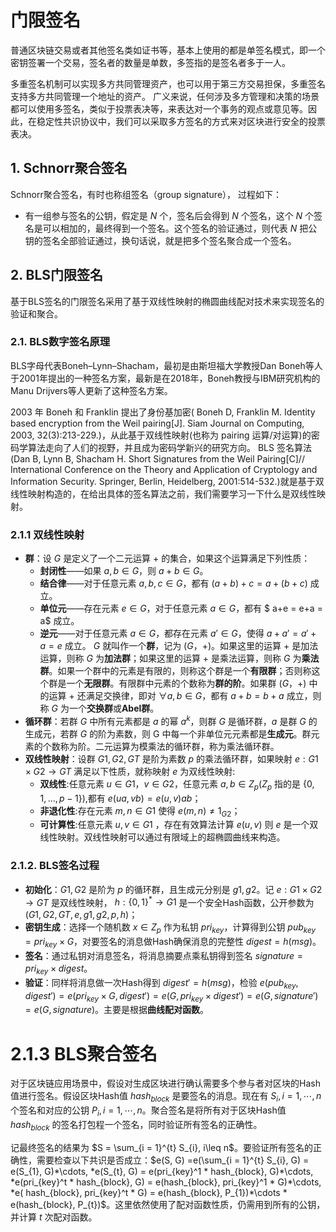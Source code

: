 # 门限签名

普通区块链交易或者其他签名类如证书等，基本上使用的都是单签名模式，即一个密钥签署一个交易，签名者的数量是单数，多签指的是签名者多于一人。

多重签名机制可以实现多方共同管理资产，也可以用于第三方交易担保，多重签名支持多方共同管理一个地址的资产。 广义来说，任何涉及多方管理和决策的场景都可以使用多签名，类似于投票表决等，来表达对一个事务的观点或意见等。因此，在稳定性共识协议中，我们可以采取多方签名的方式来对区块进行安全的投票表决。

## 1. Schnorr聚合签名

Schnorr聚合签名，有时也称组签名（group signature）， 过程如下：
* 有一组参与签名的公钥，假定是 $N$ 个，签名后会得到 $N$ 个签名，这个 $N$ 个签名是可以相加的，最终得到一个签名。这个签名的验证通过，则代表 $N$ 把公钥的签名全部验证通过，换句话说，就是把多个签名聚合成一个签名。

## 2. BLS门限签名

基于BLS签名的门限签名采用了基于双线性映射的椭圆曲线配对技术来实现签名的验证和聚合。

### 2.1. BLS数字签名原理

BLS字母代表Boneh–Lynn–Shacham，最初是由斯坦福大学教授Dan Boneh等人于2001年提出的一种签名方案，最新是在2018年，Boneh教授与IBM研究机构的Manu Drijvers等人更新了这种签名方案。

2003 年 Boneh 和 Franklin 提出了身份基加密( Boneh D, Franklin M. Identity based encryption from the Weil pairing[J]. Siam Journal on Computing, 2003, 32(3):213-229.)，从此基于双线性映射(也称为 pairing 运算/对运算)的密码学算法走向了人们的视野，并且成为密码学新兴的研究方向。 BLS 签名算法(Dan B, Lynn B, Shacham H. Short Signatures from the Weil Pairing[C]// International Conference on the Theory and Application of Cryptology and Information Security. Springer, Berlin, Heidelberg, 2001:514-532.)就是基于双线性映射构造的，在给出具体的签名算法之前，我们需要学习一下什么是双线性映射。

### 2.1.1 双线性映射

* **群**：设 $G$ 是定义了一个二元运算 $+$ 的集合，如果这个运算满足下列性质：
  * **封闭性**——如果 $a, b\in G$，则 $a+b \in G$。
  * **结合律**——对于任意元素 $a, b, c\in G$，都有 $(a+b)+c=a+(b+c)$ 成立。
  * **单位元**——存在元素 $e\in G$，对于任意元素 $a\in G$，都有 $ a+e = e+a = a$ 成立。
  * **逆元**——对于任意元素 $a\in G$，都存在元素 $a'\in G$，使得 $a + a' = a' + a = e$ 成立。
  $G$ 就叫作一个**群**，记为 $(G，+)$。如果这里的运算 + 是加法运算，则称 $G$ 为**加法群**；如果这里的运算 + 是乘法运算，则称 $G$ 为**乘法群**。如果一个群中的元素是有限的，则称这个群是一个**有限群**；否则称这个群是一个**无限群**。有限群中元素的个数称为**群的阶**。如果群 $(G，+)$ 中的运算 + 还满足交换律，即对 $\forall a, b\in G$，都有 $a+b = b+a$ 成立，则称 $G$ 为一个**交换群**或**Abel群**。
* **循环群**：若群 $G$ 中所有元素都是 $a$ 的幂 $a^{k}$，则群 $G$ 是循环群，$a$ 是群 $G$ 的生成元，若群 $G$ 的阶为素数，则 G 中每一个非单位元元素都是**生成元**。群元素的个数称为阶。二元运算为模乘法的循环群，称为乘法循环群。
* **双线性映射**：设群 $G1,G2,GT$ 是阶为素数 $p$ 的乘法循环群，如果映射 $e: G1 \times G2\rightarrow GT$ 满足以下性质，就称映射 $e$ 为双线性映射:
  * **双线性**:任意元素 $u \in G1，v\in G2$，任意元素 $a,b\in Z_p$($Z_p$ 指的是 $\{0,1,...,p-1\}$),都有 $e(ua,vb) = e(u,v)ab$；
  * **非退化性**:存在元素 $m, n\in G1$ 使得 $e(m,n)\neq 1_{G2}$；
  * **可计算性**:任意元素 $u,v\in G1$ ，存在有效算法计算 $e(u,v)$
    则 $e$ 是一个双线性映射。双线性映射可以通过有限域上的超椭圆曲线来构造。

### 2.1.2. BLS签名过程

* **初始化**：$G1, G2$ 是阶为 $p$ 的循环群，且生成元分别是 $g1, g2$。记 $e: G1 \times G2\rightarrow GT$ 是双线性映射， $h:\{0, 1\}^{*}\rightarrow G1$ 是一个安全Hash函数，公开参数为 $(G1, G2, GT, e, g1, g2, p, h)$；
* **密钥生成**：选择一个随机数 $x\in Z_{p}$ 作为私钥 $pri_{key}$，计算得到公钥 $pub_{key} = pri_{key}\times G$，对要签名的消息做Hash确保消息的完整性 $digest = h(msg)$。
* **签名**：通过私钥对消息签名，将消息摘要点乘私钥得到签名 $signature = pri_{key}\times digest$。
* **验证**：同样将消息做一次Hash得到 $digest' = h(msg)$，检验 $e(pub_{key},digest') = e(pri_{key}\times G, digest') =e(G, pri_{key}\times digest') = e(G,signature') = e(G, signature)$。主要是根据**曲线配对函数**。

# 2.1.3 BLS聚合签名

对于区块链应用场景中，假设对生成区块进行确认需要多个参与者对区块的Hash值进行签名。假设区块Hash值 $hash_{block}$ 是要签名的消息。现在有 $S_{i}, i = 1, \cdots, n$ 个签名和对应的公钥 $P_{i}, i = 1, \cdots, n$。聚合签名是将所有对于区块Hash值 $hash_{block}$ 的签名打包程一个签名，同时验证所有签名的正确性。

记最终签名的结果为 $S = \sum_{i = 1}^{t} S_{i}, i\leq n$。要验证所有签名的正确性，需要检查以下共识是否成立：$e(S, G) =e(\sum_{i = 1}^{t} S_{i}, G) = e(S_{1}, G)*\cdots, *e(S_{t}, G) = e(pri_{key}^1 * hash_{block}, G)*\cdots, *e(pri_{key}^t * hash_{block}, G) = e(hash_{block}, pri_{key}^1 * G)*\cdots, *e( hash_{block}, pri_{key}^t * G) = e(hash_{block}, P_{1})*\cdots * e(hash_{block}, P_{t})$。这里依然使用了配对函数性质，仍需用到所有的公钥，并计算 $t$ 次配对函数。




